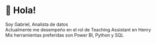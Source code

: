 # 👋 Hola! 

Soy Gabriel, Analista de datos <br>
Actualmente me desempeño en el rol de Teaching Assistant en Henry <br>
Mis herramientas preferidas son Power BI, Python y SQL
